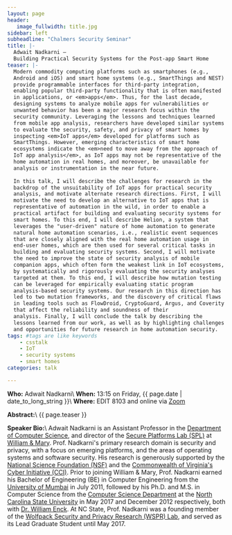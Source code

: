 ```yaml
---
layout: page
header:
   image_fullwidth: title.jpg
sidebar: left
subheadline: "Chalmers Security Seminar"
title: |-
  Adwait Nadkarni —
  Building Practical Security Systems for the Post-app Smart Home
teaser: |-
  Modern commodity computing platforms such as smartphones (e.g.,
  Android and iOS) and smart home systems (e.g., SmartThings and NEST)
  provide programmable interfaces for third-party integration,
  enabling popular third-party functionality that is often manifested
  in applications, or <em>apps</em>. Thus, for the last decade,
  designing systems to analyze mobile apps for vulnerabilities or
  unwanted behavior has been a major research focus within the
  security community. Leveraging the lessons and techniques learned
  from mobile app analysis, researchers have developed similar systems
  to evaluate the security, safety, and privacy of smart homes by
  inspecting <em>IoT apps</em> developed for platforms such as
  SmartThings. However, emerging characteristics of smart home
  ecosystems indicate the <em>need to move away from the approach of
  IoT app analysis</em>, as IoT apps may not be representative of the
  home automation in real homes, and moreover, be unavailable for
  analysis or instrumentation in the near future.
  
  In this talk, I will describe the challenges for research in the
  backdrop of the unsuitability of IoT apps for practical security
  analysis, and motivate alternate research directions. First, I will
  motivate the need to develop an alternative to IoT apps that is
  representative of automation in the wild, in order to enable a
  practical artifact for building and evaluating security systems for
  smart homes. To this end, I will describe Helion, a system that
  leverages the "user-driven" nature of home automation to generate
  natural home automation scenarios, i.e., realistic event sequences
  that are closely aligned with the real home automation usage in
  end-user homes, which are then used for several critical tasks in
  building and evaluating security systems. Second, I will motivate
  the need to improve the state of security analysis of mobile
  companion apps, which often form the weakest link in IoT ecosystems,
  by systematically and rigorously evaluating the security analyses
  targeted at them. To this end, I will describe how mutation testing
  can be leveraged for empirically evaluating static program
  analysis-based security systems. Our research in this direction has
  led to two mutation frameworks, and the discovery of critical flaws
  in leading tools such as FlowDroid, CryptoGuard, Argus, and Coverity
  that affect the reliability and soundness of their
  analysis. Finally, I will conclude the talk by describing the
  lessons learned from our work, as well as by highlighting challenges
  and opportunities for future research in home automation security.
tags: #tags are like keywords
    - csstalk
    - IoT
    - security systems
    - smart homes
categories: talk

---
```

**Who:**  Adwait Nadkarni\\
**When:**  13:15 on Friday, {{ page.date | date_to_long_string }}\\
**Where:**  EDIT 8103 and online via [Zoom](https://chalmers.zoom.us/j/65786317139?pwd=U1FlMks3THpNNG1WaFRJNkJxQXdBQT09)

**Abstract:**\\
{{ page.teaser }}

**Speaker Bio:**\\
Adwait Nadkarni is an Assistant Professor in the [Department of
Computer Science](https://www.wm.edu/as/computerscience/), and
director of the [Secure Platforms Lab
(SPL)](https://spl-wm.github.io/) at [William &
Mary](https://www.wm.edu/).  Prof. Nadkarni's primary research domain
is security and privacy, with a focus on emerging platforms, and the
areas of operating systems and software security. His research is
generously supported by the [National Science Foundation
(NSF)](https://www.nsf.gov/awardsearch/simpleSearchResult?queryText=%22Adwait+Nadkarni%22)
and the [Commonwealth of Virginia's Cyber Initiative
(CCI)](https://covacci.org/). Prior to joining William & Mary,
Prof. Nadkarni earned his Bachelor of Engineering (BE) in Computer
Engineering from the [University of Mumbai](https://mu.ac.in/) in July
2011, followed by his Ph.D. and M.S. in Computer Science from the
[Computer Science Department](https://www.csc.ncsu.edu/) at the [North
Carolina State University](https://www.ncsu.edu/) in May 2017 and
December 2012 respectively, both with [Dr. William
Enck](https://www.enck.org/). At NC State, Prof. Nadkarni was a
founding member of the [Wolfpack Security and Privacy Research (WSPR)
Lab](https://wspr.csc.ncsu.edu/), and served as its Lead Graduate
Student until May 2017.
